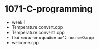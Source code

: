 # 1071-C-programming

* week 1
* Temperature convert.cpp
* Temperature convert1.cpp
* find roots for equation ax^2+bx+c=0.cpp
* welcome.cpp